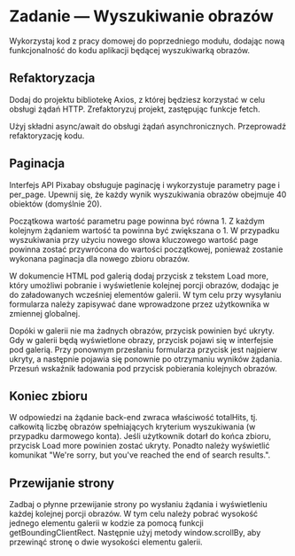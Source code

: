 # Zadanie — Wyszukiwanie obrazów



Wykorzystaj kod z pracy domowej do poprzedniego modułu, dodając nową funkcjonalność do kodu aplikacji będącej wyszukiwarką obrazów.



## Refaktoryzacja

Dodaj do projektu bibliotekę Axios, z której będziesz korzystać w celu obsługi żądań HTTP. Zrefaktoryzuj projekt, zastępując funkcje fetch.

Użyj składni async/await do obsługi żądań asynchronicznych. Przeprowadź refaktoryzację kodu.



## Paginacja

Interfejs API Pixabay obsługuje paginację i wykorzystuje parametry page i per_page. Upewnij się, że każdy wynik wyszukiwania obrazów obejmuje 40 obiektów (domyślnie 20).

Początkowa wartość parametru page powinna być równa 1.
Z każdym kolejnym żądaniem wartość ta powinna być zwiększana o 1.
W przypadku wyszukiwania przy użyciu nowego słowa kluczowego wartość page powinna zostać przywrócona do wartości początkowej, ponieważ zostanie wykonana paginacja dla nowego zbioru obrazów.


W dokumencie HTML pod galerią dodaj przycisk z tekstem Load more, który umożliwi pobranie i wyświetlenie kolejnej porcji obrazów, dodając je do załadowanych wcześniej elementów galerii. W tym celu przy wysyłaniu formularza należy zapisywać dane wprowadzone przez użytkownika w zmiennej globalnej.

Dopóki w galerii nie ma żadnych obrazów, przycisk powinien być ukryty.
Gdy w galerii będą wyświetlone obrazy, przycisk pojawi się w interfejsie pod galerią.
Przy ponownym przesłaniu formularza przycisk jest najpierw ukryty, a następnie pojawia się ponownie po otrzymaniu wyników żądania.
Przesuń wskaźnik ładowania pod przycisk pobierania kolejnych obrazów.

## Koniec zbioru

W odpowiedzi na żądanie back-end zwraca właściwość totalHits, tj. całkowitą liczbę obrazów spełniających kryterium wyszukiwania (w przypadku darmowego konta). Jeśli użytkownik dotarł do końca zbioru, przycisk Load more powinien zostać ukryty. Ponadto należy wyświetlić komunikat "We're sorry, but you've reached the end of search results.".

## Przewijanie strony

Zadbaj o płynne przewijanie strony po wysłaniu żądania i wyświetleniu każdej kolejnej porcji obrazów. W tym celu należy pobrać wysokość jednego elementu galerii w kodzie za pomocą funkcji getBoundingClientRect. Następnie użyj metody window.scrollBy, aby przewinąć stronę o dwie wysokości elementu galerii.